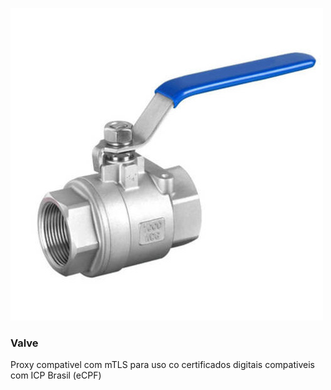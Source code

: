 ![Valve](valve-image.jpg)

### Valve

Proxy compativel com mTLS para uso co certificados digitais compativeis com ICP Brasil (eCPF)

